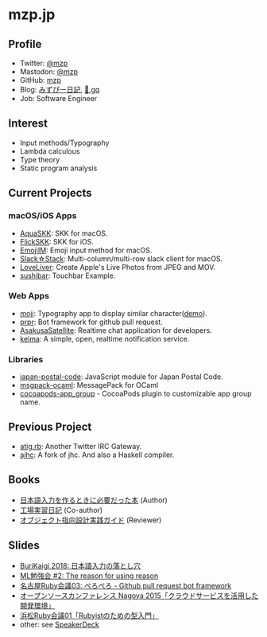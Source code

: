 # mzp.jp

## Profile

 * Twitter: [@mzp](https://twitter.com/mzp)
 * Mastodon: [@mzp](https://mstdn.jp/@mzp)
 * GitHub: [mzp](https://github.com/mzp)
 * Blog: [みずぴー日記](http://mzp.hatenablog.com), [🍣.gq](http://xn--9i8h.gq/)
 * Job: Software Engineer

## Interest

 * Input methods/Typography
 * Lambda calculous
 * Type theory
 * Static program analysis

## Current Projects
### macOS/iOS Apps

 * [AquaSKK](https://github.com/codefirst/aquaskk): SKK for macOS.
 * [FlickSKK](https://github.com/codefirst/FlickSKK): SKK for iOS.
 * [EmojiIM](https://github.com/mzp/EmojiIM): Emoji input method for macOS.
 * [Slack☆Stack](https://github.com/mzp/SlackStack): Multi-column/multi-row slack client for macOS.
 * [LoveLiver](https://github.com/mzp/LoveLiver): Create Apple's Live Photos from JPEG and MOV.
 * [sushibar](https://github.com/mzp/sushibar): Touchbar Example.

### Web Apps
 * [moji](https://github.com/mzp/moji): Typography app to display similar character([demo](https://mzp.jp/moji)).
 * [prpr](https://github.com/mzp/prpr): Bot framework for github pull request.
 * [AsakusaSatellite](https://github.com/codefirst/AsakusaSatellite): Realtime chat application for developers.
 * [keima](https://github.com/codefirst/keima): A simple, open, realtime notification service.

### Libraries

 * [japan-postal-code](https://www.npmjs.com/package/japan-postal-code): JavaScript module for Japan Postal Code.
 * [msgpack-ocaml](https://github.com/msgpack/msgpack-ocaml/issues): MessagePack for OCaml
 * [cocoapods-app_group](https://github.com/mzp/cocoapods-app_group) - CocoaPods plugin to customizable app group name.

## Previous Project

 * [atig.rb](https://github.com/atig/atig): Another Twitter IRC Gateway.
 * [ajhc](https://github.com/ajhc/ajhc): A fork of jhc. And also a Haskell compiler.

## Books

 * [日本語入力を作るときに必要だった本](https://mzp.booth.pm/items/809262) (Author)
 * [工場実習日記](https://mzp.booth.pm/items/830119) (Co-author)
 * [オブジェクト指向設計実践ガイド](https://www.amazon.co.jp/dp/477418361X) (Reviewer)

## Slides

 * [BuriKaigi 2018: 日本語入力の落とし穴](https://speakerdeck.com/mzp/ri-ben-yu-ru-li-falseluo-tosixue)
 * [ML勉強会 #2: The reason for using reason](https://speakerdeck.com/mzp/the-reason-for-using-reason)
 * [名古屋Ruby会議03: ぺろぺろ - Github pull request bot framework](https://speakerdeck.com/mzp/peropero-github-pull-request-bot-framework)
 * [オープンソースカンファレンス Nagoya 2015「クラウドサービスを活用した開発環境」](http://mzp.hatenablog.com/entry/2015/05/23/184645)
 * [浜松Ruby会議01「Rubyistのための型入門」](http://mzp.hatenablog.com/entry/2015/03/29/213909)
 * other: see [SpeakerDeck](https://speakerdeck.com/mzp)
